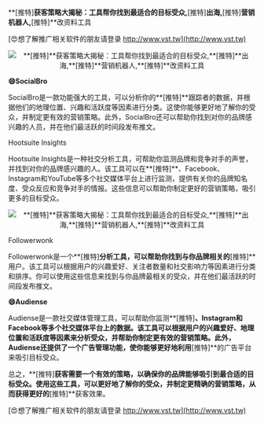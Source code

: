 **[推特]**获客策略大揭秘：工具帮你找到最适合的目标受众,**[推特]**出海,**[推特]**营销机器人,**[推特]**改资料工具

[😍想了解推广相关软件的朋友请登录 http://www.vst.tw](http://www.vst.tw)

 <center><img src="https://vst.tw/MP4/tuiguang/png/1.png" alt="**[推特]**获客策略大揭秘：工具帮你找到最适合的目标受众,**[推特]**出海,**[推特]**营销机器人,**[推特]**改资料工具"></center>

**😄SocialBro**

SocialBro是一款功能强大的工具，可以分析你的**[推特]**跟踪者的数据，并根据他们的地理位置、兴趣和活跃度等因素进行分类。这使你能够更好地了解你的受众，并制定更有效的营销策略。此外，SocialBro还可以帮助你找到对你的品牌感兴趣的人员，并在他们最活跃的时间段发布推文。

Hootsuite Insights

Hootsuite Insights是一种社交分析工具，可帮助你监测品牌和竞争对手的声誉，并找到对你的品牌感兴趣的人。该工具可以在**[推特]**、Facebook、Instagram和YouTube等多个社交媒体平台上进行监测，提供有关你的品牌知名度、受众反应和竞争对手的情报。这些信息可以帮助你制定更好的营销策略，吸引更多的目标受众。

 <center><img src="https://vst.tw/MP4/tuiguang/png/0.png" alt="**[推特]**获客策略大揭秘：工具帮你找到最适合的目标受众,**[推特]**出海,**[推特]**营销机器人,**[推特]**改资料工具"></center>

Followerwonk

Followerwonk是一个**[推特]**分析工具，可以帮助你找到与你品牌相关的**[推特]**用户。该工具可以根据用户的兴趣爱好、关注者数量和社交影响力等因素进行分类和排序。你可以使用这些信息来找到与你品牌最相关的受众，并在他们最活跃的时间段发布推文。

**😄Audiense**

Audiense是一款社交媒体管理工具，可以帮助你监测**[推特]**、Instagram和Facebook等多个社交媒体平台上的数据。该工具可以根据用户的兴趣爱好、地理位置和活跃度等因素来分析受众，并帮助你制定更有效的营销策略。此外，Audiense还提供了一个广告管理功能，使你能够更好地利用**[推特]**的广告平台来吸引目标受众。

总之，**[推特]**获客需要一个有效的策略，以确保你的品牌能够吸引到最合适的目标受众。使用这些工具，可以更好地了解你的受众，并制定更精确的营销策略，从而获得更好的**[推特]**获客效果。

[😍想了解推广相关软件的朋友请登录 http://www.vst.tw](http://www.vst.tw)



